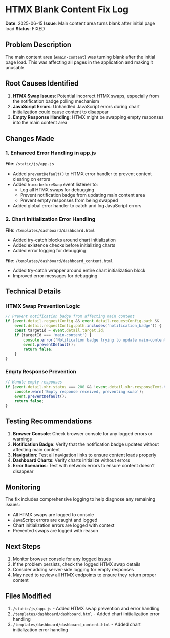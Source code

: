 # HTMX Blank Content Fix Log

**Date**: 2025-06-15
**Issue**: Main content area turns blank after initial page load
**Status**: FIXED

## Problem Description

The main content area (`#main-content`) was turning blank after the initial page load. This was affecting all pages in the application and making it unusable.

## Root Causes Identified

1. **HTMX Swap Issues**: Potential incorrect HTMX swaps, especially from the notification badge polling mechanism
2. **JavaScript Errors**: Unhandled JavaScript errors during chart initialization could cause content to disappear
3. **Empty Response Handling**: HTMX might be swapping empty responses into the main content area

## Changes Made

### 1. Enhanced Error Handling in app.js

**File**: `/static/js/app.js`

- Added `preventDefault()` to HTMX error handler to prevent content clearing on errors
- Added `htmx:beforeSwap` event listener to:
  - Log all HTMX swaps for debugging
  - Prevent notification badge from updating main content area
  - Prevent empty responses from being swapped
- Added global error handler to catch and log JavaScript errors

### 2. Chart Initialization Error Handling

**File**: `/templates/dashboard/dashboard.html`

- Added try-catch blocks around chart initialization
- Added existence checks before initializing charts
- Added error logging for debugging

**File**: `/templates/dashboard/dashboard_content.html`

- Added try-catch wrapper around entire chart initialization block
- Improved error messages for debugging

## Technical Details

### HTMX Swap Prevention Logic

```javascript
// Prevent notification badge from affecting main content
if (event.detail.requestConfig && event.detail.requestConfig.path && 
    event.detail.requestConfig.path.includes('notification_badge')) {
    const targetId = event.detail.target.id;
    if (targetId === 'main-content') {
        console.error('Notification badge trying to update main-content, preventing swap');
        event.preventDefault();
        return false;
    }
}
```

### Empty Response Prevention

```javascript
// Handle empty responses
if (event.detail.xhr.status === 200 && !event.detail.xhr.responseText.trim()) {
    console.warn('Empty response received, preventing swap');
    event.preventDefault();
    return false;
}
```

## Testing Recommendations

1. **Browser Console**: Check browser console for any logged errors or warnings
2. **Notification Badge**: Verify that the notification badge updates without affecting main content
3. **Navigation**: Test all navigation links to ensure content loads properly
4. **Dashboard Charts**: Verify charts initialize without errors
5. **Error Scenarios**: Test with network errors to ensure content doesn't disappear

## Monitoring

The fix includes comprehensive logging to help diagnose any remaining issues:

- All HTMX swaps are logged to console
- JavaScript errors are caught and logged
- Chart initialization errors are logged with context
- Prevented swaps are logged with reason

## Next Steps

1. Monitor browser console for any logged issues
2. If the problem persists, check the logged HTMX swap details
3. Consider adding server-side logging for empty responses
4. May need to review all HTMX endpoints to ensure they return proper content

## Files Modified

1. `/static/js/app.js` - Added HTMX swap prevention and error handling
2. `/templates/dashboard/dashboard.html` - Added chart initialization error handling
3. `/templates/dashboard/dashboard_content.html` - Added chart initialization error handling